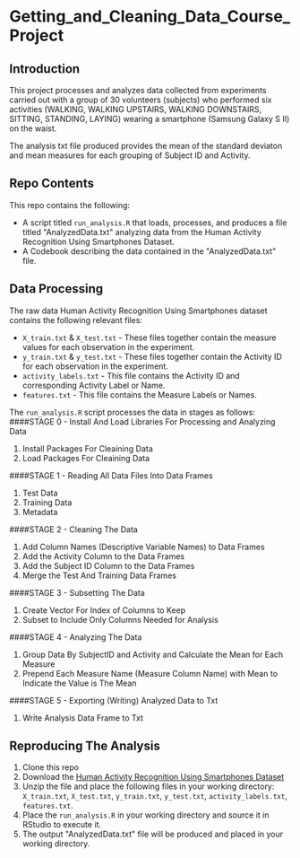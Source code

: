 # Getting_and_Cleaning_Data_Course_Project

## Introduction
This project processes and analyzes data collected from experiments carried out with a group of 30 volunteers (subjects) who performed six activities (WALKING, WALKING UPSTAIRS, WALKING DOWNSTAIRS, SITTING, STANDING, LAYING) wearing a smartphone (Samsung Galaxy S II) on the waist.

The analysis txt file produced provides the mean of the standard deviaton and mean measures for each grouping of Subject ID and Activity.


## Repo Contents
This repo contains the following:
* A script titled `run_analysis.R` that loads, processes, and produces a file titled "AnalyzedData.txt" analyzing data from the Human Activity Recognition Using Smartphones Dataset.
* A Codebook describing the data contained in the "AnalyzedData.txt" file.


## Data Processing
The raw data Human Activity Recognition Using Smartphones dataset contains the following relevant files:
* `X_train.txt` & `X_test.txt` - These files together contain the measure values for each observation in the experiment.
* `y_train.txt` & `y_test.txt` - These files together contain the Activity ID for each observation in the experiment.
* `activity_labels.txt` - This file contains the Activity ID and corresponding Activity Label or Name.
* `features.txt` - This file contains the Measure Labels or Names.


The `run_analysis.R` script processes the data in stages as follows:
####STAGE 0 - Install And Load Libraries For Processing and Analyzing Data
1. Install Packages For Cleaining Data
2. Load Packages For Cleaining Data

####STAGE 1 - Reading All Data Files Into Data Frames
1. Test Data
2. Training Data
3. Metadata

####STAGE 2 - Cleaning The Data
1. Add Column Names (Descriptive Variable Names) to Data Frames
2. Add the Activity Column to the Data Frames
3. Add the Subject ID Column to the Data Frames
4. Merge the Test And Training Data Frames

####STAGE 3 - Subsetting The Data
1. Create Vector For Index of Columns to Keep
2. Subset to Include Only Columns Needed for Analysis

####STAGE 4 - Analyzing The Data
1. Group Data By SubjectID and Activity and Calculate the Mean for Each Measure
2. Prepend Each Measure Name (Measure Column Name) with Mean to Indicate the Value is The Mean

####STAGE 5 - Exporting (Writing) Analyzed Data to Txt
1. Write Analysis Data Frame to Txt


## Reproducing The Analysis

1. Clone this repo
2. Download the [Human Activity Recognition Using Smartphones Dataset](https://d396qusza40orc.cloudfront.net/getdata%2Fprojectfiles%2FUCI%20HAR%20Dataset.zip) 
3. Unzip the file and place the following files in your working directory: `X_train.txt`, `X_test.txt`, `y_train.txt`, `y_test.txt`, `activity_labels.txt`, `features.txt`.
4. Place the `run_analysis.R` in your working directory and source it in RStudio to execute it.
5. The output "AnalyzedData.txt" file will be produced and placed in your working directory.
